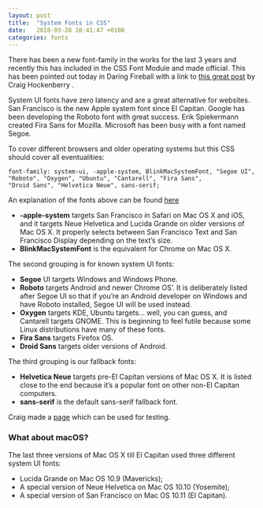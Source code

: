 ```yaml
---
layout: post
title:  "System Fonts in CSS"
date:   2018-03-28 10:41:47 +0100
categories: fonts
---
```


There has been a new font-family in the works for the last 3 years and recently this has included in the CSS Font Module and made official.
This has been pointed out today in Daring Fireball with a link to [this great post](https://furbo.org/2018/03/28/system-fonts-in-css/) by Craig Hockenberry .

System UI fonts have zero latency and are a great alternative for websites.<!--more-->
San Francisco is the new Apple system font since El Capitan.
Google has been developing the Roboto font with great success. 
Erik Spiekermann created Fira Sans for Mozilla. 
Microsoft has been busy with a font named Segoe. 

To cover different browsers and older operating systems but this CSS should cover all eventualities:

    font-family: system-ui, -apple-system, BlinkMacSystemFont, "Segoe UI",
    "Roboto", "Oxygen", "Ubuntu", "Cantarell", "Fira Sans",
    "Droid Sans", "Helvetica Neue", sans-serif;
    
An explanation of the fonts above can be found [here](https://www.smashingmagazine.com/2015/11/using-system-ui-fonts-practical-guide/) 

* **-apple-system** targets San Francisco in Safari on Mac OS X and iOS, and it targets Neue Helvetica and Lucida Grande on older versions of Mac OS X. It properly selects between San Francisco Text and San Francisco Display depending on the text’s size.
* **BlinkMacSystemFont** is the equivalent for Chrome on Mac OS X.

The second grouping is for known system UI fonts:
* **Segoe** UI targets Windows and Windows Phone.
* **Roboto** targets Android and newer Chrome OS’. It is deliberately listed after Segoe UI so that if you’re an Android developer on Windows and have Roboto installed, Segoe UI will be used instead.
* **Oxygen** targets KDE, Ubuntu targets… well, you can guess, and Cantarell targets GNOME. This is beginning to feel futile because some Linux distributions have many of these fonts.
* **Fira Sans** targets Firefox OS.
* **Droid Sans** targets older versions of Android.

The third grouping is our fallback fonts:
* **Helvetica Neue** targets pre-El Capitan versions of Mac OS X. It is listed close to the end because it’s a popular font on other non-El Capitan computers.
* **sans-serif** is the default sans-serif fallback font.

Craig made a [page](http://furbo.org/stuff/systemfonts-new.html) which can be used for testing.


### What about macOS?
The last three versions of Mac OS X till El Capitan used three different system UI fonts: 
* Lucida Grande on Mac OS 10.9 (Mavericks); 
* A special version of Neue Helvetica on Mac OS 10.10 (Yosemite); 
* A special version of San Francisco on Mac OS 10.11 (El Capitan).
 
 
